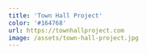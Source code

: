 ```yaml
---
title: 'Town Hall Project'
color: '#164768'
url: https://townhallproject.com
image: /assets/town-hall-project.jpg
---
```

